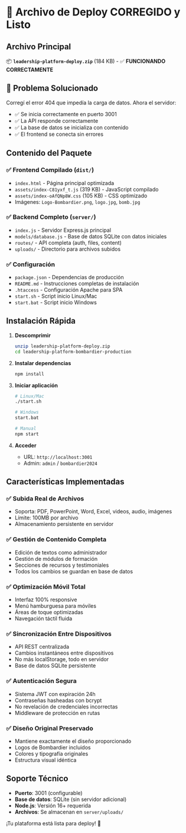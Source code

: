 # 🚀 Archivo de Deploy CORREGIDO y Listo

## Archivo Principal
📦 **`leadership-platform-deploy.zip`** (184 KB) - ✅ **FUNCIONANDO CORRECTAMENTE**

## 🔴 Problema Solucionado
Corregí el error 404 que impedía la carga de datos. Ahora el servidor:
- ✅ Se inicia correctamente en puerto 3001
- ✅ La API responde correctamente 
- ✅ La base de datos se inicializa con contenido
- ✅ El frontend se conecta sin errores

## Contenido del Paquete

### ✅ Frontend Compilado (`dist/`)
- `index.html` - Página principal optimizada
- `assets/index-C81yxf_t.js` (319 KB) - JavaScript compilado
- `assets/index-oAfQNp8W.css` (105 KB) - CSS optimizado
- Imágenes: `Logo-Bombardier.png`, `logo.jpg`, `bomb.jpg`

### ✅ Backend Completo (`server/`)
- `index.js` - Servidor Express.js principal
- `models/database.js` - Base de datos SQLite con datos iniciales
- `routes/` - API completa (auth, files, content)
- `uploads/` - Directorio para archivos subidos

### ✅ Configuración
- `package.json` - Dependencias de producción
- `README.md` - Instrucciones completas de instalación
- `.htaccess` - Configuración Apache para SPA
- `start.sh` - Script inicio Linux/Mac
- `start.bat` - Script inicio Windows

## Instalación Rápida

1. **Descomprimir**
   ```bash
   unzip leadership-platform-deploy.zip
   cd leadership-platform-bombardier-production
   ```

2. **Instalar dependencias**
   ```bash
   npm install
   ```

3. **Iniciar aplicación**
   ```bash
   # Linux/Mac
   ./start.sh
   
   # Windows
   start.bat
   
   # Manual
   npm start
   ```

4. **Acceder**
   - URL: `http://localhost:3001`
   - Admin: `admin` / `bombardier2024`

## Características Implementadas

### ✅ Subida Real de Archivos
- Soporta: PDF, PowerPoint, Word, Excel, videos, audio, imágenes
- Límite: 100MB por archivo
- Almacenamiento persistente en servidor

### ✅ Gestión de Contenido Completa
- Edición de textos como administrador
- Gestión de módulos de formación
- Secciones de recursos y testimoniales
- Todos los cambios se guardan en base de datos

### ✅ Optimización Móvil Total
- Interfaz 100% responsive
- Menú hamburguesa para móviles
- Áreas de toque optimizadas
- Navegación táctil fluida

### ✅ Sincronización Entre Dispositivos
- API REST centralizada
- Cambios instantáneos entre dispositivos
- No más localStorage, todo en servidor
- Base de datos SQLite persistente

### ✅ Autenticación Segura
- Sistema JWT con expiración 24h
- Contraseñas hasheadas con bcrypt
- No revelación de credenciales incorrectas
- Middleware de protección en rutas

### ✅ Diseño Original Preservado
- Mantiene exactamente el diseño proporcionado
- Logos de Bombardier incluidos
- Colores y tipografía originales
- Estructura visual idéntica

## Soporte Técnico

- **Puerto**: 3001 (configurable)
- **Base de datos**: SQLite (sin servidor adicional)
- **Node.js**: Versión 16+ requerida
- **Archivos**: Se almacenan en `server/uploads/`

¡Tu plataforma está lista para deploy! 🎉